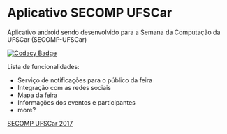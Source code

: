 # Aplicativo SECOMP UFSCar
Aplicativo android sendo desenvolvido para a Semana da Computação da UFSCar (SECOMP-UFSCar)

[![Codacy Badge](https://api.codacy.com/project/badge/Grade/ca90c9bf0c57472481c8f18d1a2b6d0d)](https://www.codacy.com/app/secompufscar/app_secompufscar?utm_source=github.com&amp;utm_medium=referral&amp;utm_content=secompufscar/app_secompufscar&amp;utm_campaign=Badge_Grade)

Lista de funcionalidades:
 * Serviço de notificações para o público da feira
 * Integração com as redes sociais
 * Mapa da feira
 * Informações dos eventos e participantes
 * more?

[SECOMP UFSCar 2017](https://secompufscar.com.br)